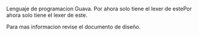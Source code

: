 Lenguaje de programacion Guava. Por ahora solo tiene el lexer de estePor ahora solo tiene el lexer de este.


Para mas informacion revise el documento de diseño.
